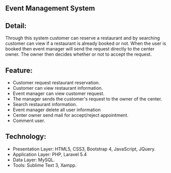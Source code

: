 ##  Event Management System

##  Detail: 
Through this system customer can reserve a restaurant and by searching customer can view if a restaurant is already booked or not. When the user is booked then event manager will send the request directly to the center owner. The owner then decides whether or not to accept the request.

##  Feature: 
*	Customer request restaurant reservation.
*	Customer can view restaurant information.
*	Event manager can view customer request.
*	The manager sends the customer's request to the owner of the center.
*	Search restaurant information.
*	Event manager delete all user information
*	Center owner send mail for accept/reject appointment.
*	Comment user.

##	Technology:
*	Presentation Layer: HTML5, CSS3, Bootstrap 4, JavaScript, JQuery.
*	Application Layer: PHP, Laravel 5.4
*	Data Layer: MySQL.
*	Tools: Sublime Text 3, Xampp.
